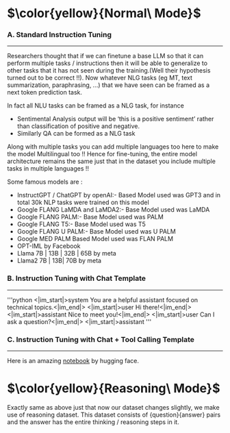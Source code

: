 # $\color{yellow}{Normal\ Mode}$


### A. Standard Instruction Tuning
----------------------------------------------------------
Researchers thought that if we can finetune a base LLM so that it can perform multiple tasks / instructions then it will be able to generalize to other tasks that it has not seen during the training.(Well their hypothesis turned out to be correct !!). Now whatever NLG tasks (eg MT, text summarization, paraphrasing, ...) that we have seen can be framed as a next token prediction task. 

In fact all NLU tasks can be framed as a NLG task, for instance
- Sentimental Analysis output will be ‘this is a positive sentiment’ rather than classification of positive and negative.
- Similarly QA can be formed as a NLG task

Along with multiple tasks you can add multiple languages too here to make the model Multilingual too !! Hence for fine-tuning, the entire model architecture remains the same just that in the dataset you include multiple tasks in multiple languages !!

Some famous models are :
- InstructGPT / ChatGPT by openAI:- Based Model used was GPT3 and in total 30k NLP tasks were trained on this model
- Google FLANG LaMDA and LaMDA2:- Base Model used was LaMDA
- Google FLANG PALM:- Base Model used was PALM
- Google FLANG T5:- Base Model used was T5
- Google FLANG U PALM:- Base Model used was U PALM
- Google MED PALM Based Model used was FLAN PALM
- OPT-IML by Facebook
- Llama 7B | 13B | 32B | 65B by meta
- Llama2 7B | 13B| 70B by meta

### B. Instruction Tuning with Chat Template
----------------------------------------------------------
'''python
<|im_start|>system
You are a helpful assistant focused on technical topics.<|im_end|>
<|im_start|>user
Hi there!<|im_end|>
<|im_start|>assistant
Nice to meet you!<|im_end|>
<|im_start|>user
Can I ask a question?<|im_end|>
<|im_start|>assistant
'''

### C. Instruction Tuning with Chat + Tool Calling Template
----------------------------------------------------------
Here is an amazing [notebook](https://colab.research.google.com/#fileId=https%3A//huggingface.co/agents-course/notebooks/blob/main/bonus-unit1/bonus-unit1.ipynb) by hugging face.

# $\color{yellow}{Reasoning\ Mode}$
Exactly same as above just that now our dataset changes slightly, we make use of reasoning dataset. This dataset consists of {question}{answer} pairs and the answer has the entire thinking / reasoning steps in it.
